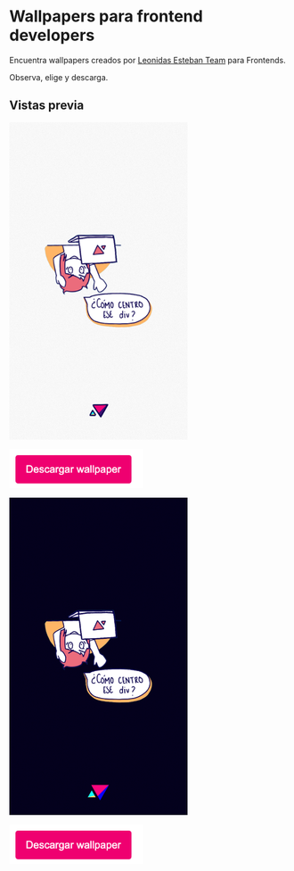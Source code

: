 # Wallpapers para frontend developers

Encuentra wallpapers creados por [Leonidas Esteban Team](https://leonidasesteban.com) para Frontends.

Observa, elige y descarga. 

## Vistas previa

<img width="320px" src="https://github.com/no-te-rindas/wallpapers/blob/main/spoilers-del-desarrollo.png" />



<a target="_blank" href="https://github.com/no-te-rindas/wallpapers/blob/main/spoilers-del-desarrollo.png?raw=true"> <img width="240px" heigth="80px" src="https://github.com/no-te-rindas/imagenes/blob/main/proyectos/btw-download.png?raw=true"/>  </a>



<img width="320px" src="https://github.com/no-te-rindas/wallpapers/blob/main/spoilers-darkMode.png?raw=true" />

<a target="_blank" href="https://github.com/no-te-rindas/wallpapers/blob/main/spoilers-darkMode.png?raw=true"> <img width="240px" heigth="80px" src="https://github.com/no-te-rindas/imagenes/blob/main/proyectos/btw-download.png?raw=true"/>  </a>

